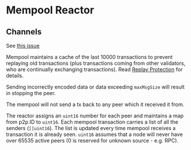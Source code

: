 # Mempool Reactor

## Channels

See [this issue](https://github.com/evdatsion/aphelion-dpos-bft/issues/1503)

Mempool maintains a cache of the last 10000 transactions to prevent
replaying old transactions (plus transactions coming from other
validators, who are continually exchanging transactions). Read [Replay
Protection](../../../app-dev/app-development.md#replay-protection)
for details.

Sending incorrectly encoded data or data exceeding `maxMsgSize` will result
in stopping the peer.

The mempool will not send a tx back to any peer which it received it from.

The reactor assigns an `uint16` number for each peer and maintains a map from
p2p.ID to `uint16`. Each mempool transaction carries a list of all the senders
(`[]uint16`). The list is updated every time mempool receives a transaction it
is already seen. `uint16` assumes that a node will never have over 65535 active
peers (0 is reserved for unknown source - e.g. RPC).
